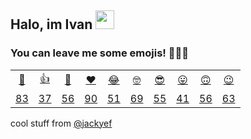 ## Halo, im Ivan <img src="https://raw.githubusercontent.com/MartinHeinz/MartinHeinz/master/wave.gif" width="30px">

<!-- <p align="center"> <img src="https://komarev.com/ghpvc/?username=ffadilaputra" alt="ffadilaputra" /> </p>

<p>&nbsp;
    <img align="center" src="https://github-readme-stats.vercel.app/api?username=ffadilaputra&show_icons=true" alt="ffadilaputra" />
</p> -->

### You can leave me some emojis! 🧙🏻‍♂️
<table>
<tr align="center">
  <td><a href="https://ffadilaputra-addmoji.vercel.app/api/addmoji?type=👋">👋</a></td>
  <td><a href="https://ffadilaputra-addmoji.vercel.app/api/addmoji?type=👍">👍</a></td>
  <td><a href="https://ffadilaputra-addmoji.vercel.app/api/addmoji?type=👊">👊</a></td>
  <td><a href="https://ffadilaputra-addmoji.vercel.app/api/addmoji?type=❤️">❤️</a></td>
  <td><a href="https://ffadilaputra-addmoji.vercel.app/api/addmoji?type=😂">😂</a></td>
  <td><a href="https://ffadilaputra-addmoji.vercel.app/api/addmoji?type=🤓">🤓</a></td>
  <td><a href="https://ffadilaputra-addmoji.vercel.app/api/addmoji?type=😎">😎</a></td>
  <td><a href="https://ffadilaputra-addmoji.vercel.app/api/addmoji?type=😛">😛</a></td>
  <td><a href="https://ffadilaputra-addmoji.vercel.app/api/addmoji?type=🙃">🙃</a></td>
  <td><a href="https://ffadilaputra-addmoji.vercel.app/api/addmoji?type=😉">😉</a></td>
</tr>
<tr align="center">
  <td><a href="https://ffadilaputra-addmoji.vercel.app/api/addmoji?type=👋"><span id="count-👋">83</span></a></td>
  <td><a href="https://ffadilaputra-addmoji.vercel.app/api/addmoji?type=👍"><span id="count-👍">37</span></a></td>
  <td><a href="https://ffadilaputra-addmoji.vercel.app/api/addmoji?type=👊"><span id="count-👊">56</span></a></td>
  <td><a href="https://ffadilaputra-addmoji.vercel.app/api/addmoji?type=❤️"><span id="count-❤️">90</span></a></td>
  <td><a href="https://ffadilaputra-addmoji.vercel.app/api/addmoji?type=😂"><span id="count-😂">51</span></a></td>
  <td><a href="https://ffadilaputra-addmoji.vercel.app/api/addmoji?type=🤓"><span id="count-🤓">69</span></a></td>
  <td><a href="https://ffadilaputra-addmoji.vercel.app/api/addmoji?type=😎"><span id="count-😎">55</span></a></td>
  <td><a href="https://ffadilaputra-addmoji.vercel.app/api/addmoji?type=😛"><span id="count-😛">41</span></a></td>
  <td><a href="https://ffadilaputra-addmoji.vercel.app/api/addmoji?type=🙃"><span id="count-🙃">56</span></a></td>
  <td><a href="https://ffadilaputra-addmoji.vercel.app/api/addmoji?type=😉"><span id="count-😉">63</span></a></td>
</tr>
</table>

cool stuff from [@jackyef](https://github.com/jackyef)

